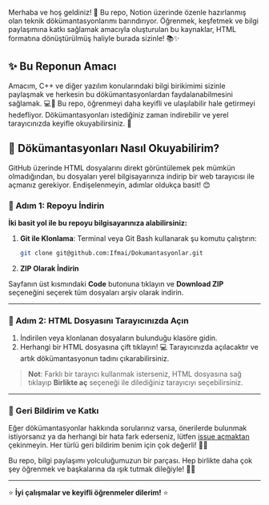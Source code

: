 Merhaba ve hoş geldiniz! 🎉 
Bu repo, Notion üzerinde özenle hazırlanmış olan teknik dökümantasyonlarımı barındırıyor. Öğrenmek, keşfetmek ve bilgi paylaşımına katkı sağlamak amacıyla oluşturulan bu kaynaklar, HTML formatına dönüştürülmüş haliyle burada sizinle! 📚✨

## ✨ Bu Reponun Amacı

Amacım, C++ ve diğer yazılım konularındaki bilgi birikimimi sizinle paylaşmak ve herkesin bu dökümantasyonlardan faydalanabilmesini sağlamak. 💻📖 Bu repo, öğrenmeyi daha keyifli ve ulaşılabilir hale getirmeyi hedefliyor. Dökümantasyonları istediğiniz zaman indirebilir ve yerel tarayıcınızda keyifle okuyabilirsiniz. 🎨

## 📖 Dökümantasyonları Nasıl Okuyabilirim?

GitHub üzerinde HTML dosyalarını direkt görüntülemek pek mümkün olmadığından, bu dosyaları yerel bilgisayarınıza indirip bir web tarayıcısı ile açmanız gerekiyor. Endişelenmeyin, adımlar oldukça basit! 😊

### 🚀 Adım 1: Repoyu İndirin

**İki basit yol ile bu repoyu bilgisayarınıza alabilirsiniz:**

1. **Git ile Klonlama**: Terminal veya Git Bash kullanarak şu komutu çalıştırın:
   ```bash
   git clone git@github.com:Ifmai/Dokumantasyonlar.git

2. **ZIP Olarak İndirin**

Sayfanın üst kısmındaki **Code** butonuna tıklayın ve **Download ZIP** seçeneğini seçerek tüm dosyaları arşiv olarak indirin.

---

### 🌟 Adım 2: HTML Dosyasını Tarayıcınızda Açın

1. İndirilen veya klonlanan dosyaların bulunduğu klasöre gidin.
2. Herhangi bir HTML dosyasına çift tıklayın! 💻 Tarayıcınızda açılacaktır ve artık dökümantasyonun tadını çıkarabilirsiniz.

> **Not**: Farklı bir tarayıcı kullanmak isterseniz, HTML dosyasına sağ tıklayıp **Birlikte aç** seçeneği ile dilediğiniz tarayıcıyı seçebilirsiniz.

---

### 💬 Geri Bildirim ve Katkı

Eğer dökümantasyonlar hakkında sorularınız varsa, önerilerde bulunmak istiyorsanız ya da herhangi bir hata fark ederseniz, lütfen [issue açmaktan](https://github.com/Ifmai/Dokumantasyonlar/issues) çekinmeyin. Her türlü geri bildirim benim için çok değerli! 💬🤝

Bu repo, bilgi paylaşımı yolculuğumuzun bir parçası. Hep birlikte daha çok şey öğrenmek ve başkalarına da ışık tutmak dileğiyle! 🌱🚀

---

⭐ **İyi çalışmalar ve keyifli öğrenmeler dilerim!** ⭐
